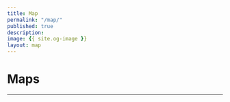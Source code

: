 ```yaml
---
title: Map
permalink: "/map/"
published: true
description:
image: {{ site.og-image }}
layout: map
---
```


# Maps

---